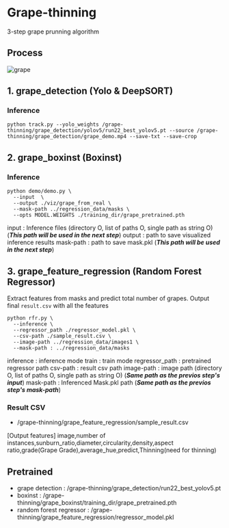 # Grape-thinning
3-step grape prunning algorithm

## Process
![grape](https://user-images.githubusercontent.com/68745418/174239241-3e8850a0-2b0c-4797-a783-07576b09be3b.jpg)  


## 1. grape_detection (Yolo & DeepSORT)

### Inference
```
python track.py --yolo_weights /grape-thinning/grape_detection/yolov5/run22_best_yolov5.pt --source /grape-thinning/grape_detection/grape_demo.mp4 --save-txt --save-crop
```

## 2. grape_boxinst (Boxinst)

### Inference

```
python demo/demo.py \
  --input  \
  --output ./viz/grape_from_real \
  --mask-path ../regression_data/masks \
  --opts MODEL.WEIGHTS ./training_dir/grape_pretrained.pth
```

input : Inference files (directory O, list of paths O, single path as string O) (***This path will be used in the next step***)
output : path to save visualized inference results
mask-path : path to save mask.pkl (***This path will be used in the next step***)

## 3. grape_feature_regression (Random Forest Regressor)

Extract features from masks and predict total number of grapes.
Output final `result.csv` with all the features

```
python rfr.py \
  --inference \
  --regressor_path ./regressor_model.pkl \
  --csv-path ./sample_result.csv \
  --image-path ../regression_data/images1 \
  --mask-path : ../regression_data/masks
```

inference : inference mode
train : train mode
regressor_path : pretrained regressor path
csv-path : result csv path
image-path : image path (directory O, list of paths O, single path as string O) (***Same path as the previos step's input***)
mask-path : Inferenced Mask.pkl path (***Same path as the previos step's mask-path***)


### Result CSV
- /grape-thinning/grape_feature_regression/sample_result.csv  

[Output features]
image,number of instances,sunburn_ratio,diameter,circularity,density,aspect ratio,grade(Grape Grade),average_hue,predict,Thinning(need for thinning)

## Pretrained
- grape detection : /grape-thinning/grape_detection/run22_best_yolov5.pt
- boxinst : /grape-thinning/grape_boxinst/training_dir/grape_pretrained.pth
- random forest regressor : /grape-thinning/grape_feature_regression/regressor_model.pkl
